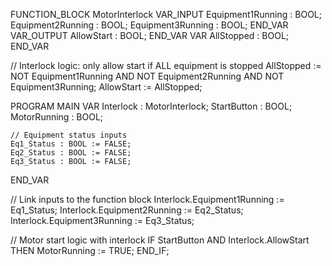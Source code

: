 FUNCTION_BLOCK MotorInterlock
VAR_INPUT
    Equipment1Running : BOOL;
    Equipment2Running : BOOL;
    Equipment3Running : BOOL;
END_VAR
VAR_OUTPUT
    AllowStart : BOOL;
END_VAR
VAR
    AllStopped : BOOL;
END_VAR

// Interlock logic: only allow start if ALL equipment is stopped
AllStopped := NOT Equipment1Running AND NOT Equipment2Running AND NOT Equipment3Running;
AllowStart := AllStopped;

PROGRAM MAIN
VAR
    Interlock : MotorInterlock;
    StartButton : BOOL;
    MotorRunning : BOOL;

    // Equipment status inputs
    Eq1_Status : BOOL := FALSE;
    Eq2_Status : BOOL := FALSE;
    Eq3_Status : BOOL := FALSE;
END_VAR

// Link inputs to the function block
Interlock.Equipment1Running := Eq1_Status;
Interlock.Equipment2Running := Eq2_Status;
Interlock.Equipment3Running := Eq3_Status;

// Motor start logic with interlock
IF StartButton AND Interlock.AllowStart THEN
    MotorRunning := TRUE;
END_IF;
